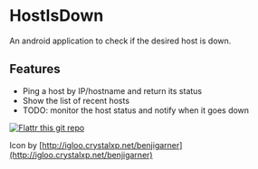 HostIsDown
==========

An android application to check if the desired host is down.

## Features
- Ping a host by IP/hostname and return its status
- Show the list of recent hosts
- TODO: monitor the host status and notify when it goes down

[![Flattr this git repo](http://api.flattr.com/button/flattr-badge-large.png)](https://flattr.com/submit/auto?user_id=andreascarpino&url=https://github.com/andreascarpino/hostisdown&title=HostIsDown&language=&tags=github&category=software)

Icon by [http://igloo.crystalxp.net/benjigarner](http://igloo.crystalxp.net/benjigarner)
